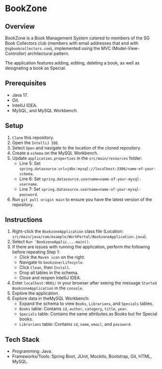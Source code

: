 # BookZone
## Overview
BookZone is a Book Management System catered to members of the SG Book Collectors club (members with email addresses that 
end with `@sgbookcollectors.com`), implemented using the MVC (Model-View-Controller) architectural pattern.

The application features adding, editing, deleting a book, as well as designating a book as Special.

## Prerequisites
- Java 17.
- Git.
- IntelliJ IDEA.
- MySQL, and MySQL Workbench.

## Setup
1. `Clone` this repository.
2. Open the `IntelliJ IDE`.
3. Select `Open` and navigate to the location of the cloned repository.
4. Create a `schema` on the MySQL Workbench.
5. Update `application.properties` in the `src/main/resources` folder:
    - Line 5: Set `spring.datasource.url=jdbc:mysql://localhost:3306/name-of-your-schema`.
    - Line 6: Set `spring.datasource.username=name-of-your-mysql-username`.
    - Line 7: Set `spring.datasource.username=name-of-your-mysql-password`.
6. Run `git pull origin main` to ensure you have the latest version of the repository.

## Instructions
1. Right-click the `BookzoneApplication` class file (Location: `src/main/java/com/example/WorkPortal/BookzoneApplication.java`).
2. Select `Run 'BookzoneApplic....main()`.
3. If there are issues with running the application, perform the following before repeating Step 1:
    - Click the `Maven icon` on the right.
    - Navigate to `bookzone/Lifecycle`.
    - Click `Clean`, then `Install`.
    - Drop all tables in the schema.
    - Close and reopen IntelliJ IDEA.
4. Enter `localhost:9001/` in your browser after seeing the message `Started BookzoneApplication` in the `console`.
5. Explore the application.
6. Explore data in theMySQL Workbench:
   - Expand the schema to view `Books`, `Librarians`, and `Specials` tables.
   - `Books` table: Contains `id`, `author`, `category`, `title`, `year`.
   - `Specials` table: Contains the same attributes as Books but for Special books.
   - `Librarians` table: Contains `id`, `name`, `email`, and `password`.

## Tech Stack
- Programming: Java.
- Frameworks/Tools: Spring Boot, JUnit, Mockito, Bootstrap, Git, HTML, MySQL.

